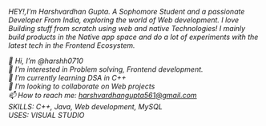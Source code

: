 *HEY!,I'm Harshvardhan Gupta. A Sophomore Student and a passionate Developer From India, exploring the world of Web development. I love Building stuff from scratch using web and native Technologies! I mainly build products in the Native app space and do a lot of experiments with the latest tech in the Frontend Ecosystem.*

*👋 Hi, I’m @harshh0710*  
*👀 I’m interested in Problem solving, Frontend development.*  
*🌱 I’m currently learning DSA in C++*  
*💞️ I’m looking to collaborate on Web projects*  
*📫 How to reach me: harshvardhangupta561@gmail.com*  
*SKILLS: C++, Java, Web development, MySQL*  
*USES: VISUAL STUDIO*
